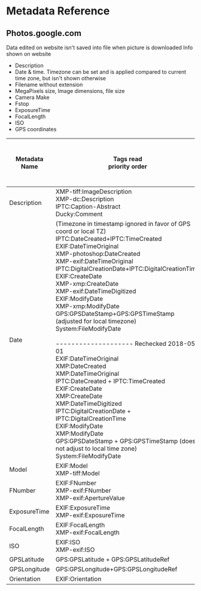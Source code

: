 Metadata Reference
==================

## Photos.google.com

Data edited on website isn't saved into file when picture is downloaded
Info shown on website

- Description
- Date & time.  Timezone can be set and is applied compared to current time zone, but isn't shown otherwise
- Filename without extension 
- MegaPixels size, Image dimensions, file size
- Camera Make
- Fstop
- ExposureTime
- FocalLength
- ISO
- GPS coordinates

| Metadata Name | Tags read<br />priority order                               | Tags Written<br />(site cannot write tags) |
| ------------- | ------------------------------------------------------------ | ------------------------------------------- |
| Description   | XMP-tiff:ImageDescription<br /> XMP-dc:Description<br />IPTC:Caption-Abstract<br />Ducky:Comment | n/a                                         |
| Date          | (Timezone in timestamp ignored in favor of GPS coord or local TZ)<br /> IPTC:DateCreated+IPTC:TimeCreated<br />EXIF:DateTimeOriginal<br />XMP-photoshop:DateCreated<br />XMP-exif:DateTimeOriginal<br />IPTC:DigitalCreationDate+IPTC:DigitalCreationTime<br />EXIF:CreateDate<br />XMP-xmp:CreateDate<br />XMP-exif:DateTimeDigitized<br />EXIF:ModifyDate<br />XMP-xmp:ModifyDate<br />GPS:GPSDateStamp+GPS:GPSTimeStamp (adjusted for local timezone)<br />System:FileModifyDate<br /><br />-------------------- Rechecked 2018-05-01<br />EXIF:DateTimeOriginal<br />XMP:DateCreated<br />XMP:DateTimeOriginal<br />IPTC:DateCreated + IPTC:TimeCreated<br />EXIF:CreateDate<br />XMP:CreateDate<br />XMP:DateTimeDigitized<br />IPTC:DigitalCreationDate + IPTC:DigitalCreationTime<br />EXIF:ModifyDate<br />XMP:ModifyDate<br />GPS:GPSDateStamp + GPS:GPSTimeStamp (does not adjust to local time zone)<br />System:FileModifyDate | n/a                                         |
| Model         | EXIF:Model<br />XMP-tiff:Model                               | n/a                                         |
| FNumber       | EXIF:FNumber<br />XMP-exif:FNumber<br />XMP-exif:ApertureValue | n/a                                         |
| ExposureTime  | EXIF:ExposureTime<br />XMP-exif:ExposureTime                 | n/a                                         |
| FocalLength   | EXIF:FocalLength<br />XMP-exif:FocalLength                   | n/a                                         |
| ISO           | EXIF:ISO<br />XMP-exif:ISO                                   | n/a                                         |
| GPSLatitude   | GPS:GPSLatitude + GPS:GPSLatitudeRef                         | n/a                                         |
| GPSLongitude  | GPS:GPSLongitude+GPS:GPSLongitudeRef                         | n/a                                         |
| Orientation   | EXIF:Orientation                                             | n/a                                         |
